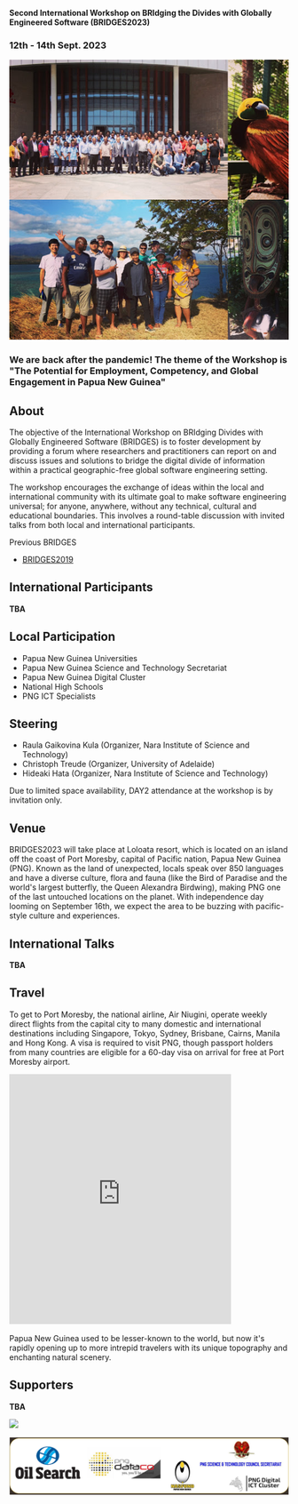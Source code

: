 **Second International Workshop on BRIdging the Divides with Globally Engineered Software (BRIDGES2023)**

### 12th - 14th Sept. 2023

<img src="img/summary.jpg" alt="hi" class="inline"/>

### We are back after the pandemic! The theme of the Workshop is "The Potential for Employment, Competency, and Global Engagement in Papua New Guinea"

## About
The objective of the International Workshop on BRIdging Divides with Globally Engineered Software (BRIDGES) is to foster development by providing a forum where researchers and practitioners can report on and discuss issues and solutions to bridge the digital divide of information within a practical geographic-free global software engineering setting.

The workshop encourages the exchange of ideas within the local and international community with its ultimate goal to make software engineering universal; for anyone, anywhere, without any technical, cultural and educational boundaries. This involves a round-table discussion with invited talks from both local and international participants.

Previous BRIDGES
- [BRIDGES2019](https://naist-se.github.io/BRIDGES2019/)

## International Participants
**TBA**

## Local Participation
- Papua New Guinea Universities
- Papua New Guinea Science and Technology Secretariat
- Papua New Guinea Digital Cluster
- National High Schools
- PNG ICT Specialists

## Steering
- Raula Gaikovina Kula (Organizer, Nara Institute of Science and Technology)
- Christoph Treude (Organizer, University of Adelaide)
- Hideaki Hata (Organizer, Nara Institute of Science and Technology)

Due to limited space availability, DAY2 attendance at the workshop is by invitation only.

## Venue
BRIDGES2023 will take place at Loloata resort, which is located on an island off the coast of Port Moresby, capital of Pacific nation, Papua New Guinea (PNG). Known as the land of unexpected, locals speak over 850 languages and have a diverse culture, flora and fauna (like the Bird of Paradise and the world's largest butterfly, the Queen Alexandra Birdwing), making PNG one of the last untouched locations on the planet. With independence day looming on September 16th, we expect the area to be buzzing with pacific-style culture and experiences. 

## International Talks

**TBA**


## Travel
To get to Port Moresby, the national airline, Air Niugini, operate weekly direct flights from the capital city to many domestic and international destinations including Singapore, Tokyo, Sydney, Brisbane, Cairns, Manila and Hong Kong. A visa is required to visit PNG, though passport holders from many countries are eligible for a 60-day visa on arrival for free at Port Moresby airport. 

<iframe src="https://www.google.com/maps/embed?pb=!1m18!1m12!1m3!1d125932.71912184669!2d147.1544731256938!3d-9.474114003519416!2m3!1f0!2f0!3f0!3m2!1i1024!2i768!4f13.1!3m3!1m2!1s0x69024a74e29ae88d%3A0x69e6ee3ec6e02d7b!2sMotupore+Island!5e0!3m2!1sen!2sjp!4v1555982574073!5m2!1sen!2sjp" width="400" height="450" frameborder="0" style="border:0" allowfullscreen></iframe>


Papua New Guinea used to be lesser-known to the world, but now it's rapidly opening up to more intrepid travelers with its unique topography and enchanting natural scenery.  


## Supporters

**TBA**

<p float="right">
  <img src="http://www.percom.org/Previous/ST2019/sites/default/files/inline-images/naist.jpg" width="180" /> 
</p>

<img src="img/sponsor.PNG" alt="hi" class="inline"/>
